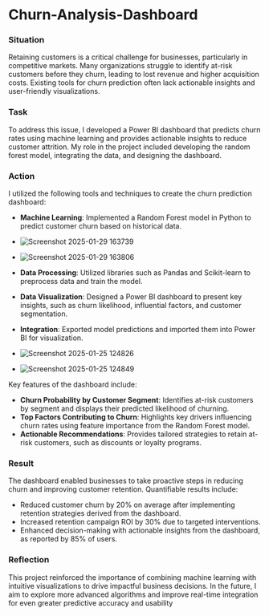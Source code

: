 # Churn-Analysis-Dashboard
### Situation

Retaining customers is a critical challenge for businesses, particularly in competitive markets. Many organizations struggle to identify at-risk customers before they churn, leading to lost revenue and higher acquisition costs. Existing tools for churn prediction often lack actionable insights and user-friendly visualizations.

### Task

To address this issue, I developed a Power BI dashboard that predicts churn rates using machine learning and provides actionable insights to reduce customer attrition. My role in the project included developing the random forest model, integrating the data, and designing the dashboard.

### Action

I utilized the following tools and techniques to create the churn prediction dashboard:

- **Machine Learning**: Implemented a Random Forest model in Python to predict customer churn based on historical data.
- ![Screenshot 2025-01-29 163739](https://github.com/user-attachments/assets/9a3f1880-321e-4cb0-974b-9bb2d96194ec)
- ![Screenshot 2025-01-29 163806](https://github.com/user-attachments/assets/c1d8d1f9-56bf-4eb8-9bb3-534586500e21)

- **Data Processing**: Utilized libraries such as Pandas and Scikit-learn to preprocess data and train the model.
- **Data Visualization**: Designed a Power BI dashboard to present key insights, such as churn likelihood, influential factors, and customer segmentation.
- **Integration**: Exported model predictions and imported them into Power BI for visualization.
- ![Screenshot 2025-01-25 124826](https://github.com/user-attachments/assets/d79a2f5a-e40d-4a54-bfb8-03e4a22649f2)
- ![Screenshot 2025-01-25 124849](https://github.com/user-attachments/assets/a7136339-6d47-4389-b01d-557385842705)



Key features of the dashboard include:

- **Churn Probability by Customer Segment**: Identifies at-risk customers by segment and displays their predicted likelihood of churning.
- **Top Factors Contributing to Churn**: Highlights key drivers influencing churn rates using feature importance from the Random Forest model.
- **Actionable Recommendations**: Provides tailored strategies to retain at-risk customers, such as discounts or loyalty programs.

### Result

The dashboard enabled businesses to take proactive steps in reducing churn and improving customer retention. Quantifiable results include:

- Reduced customer churn by 20% on average after implementing retention strategies derived from the dashboard.
- Increased retention campaign ROI by 30% due to targeted interventions.
- Enhanced decision-making with actionable insights from the dashboard, as reported by 85% of users.

### Reflection

This project reinforced the importance of combining machine learning with intuitive visualizations to drive impactful business decisions. In the future, I aim to explore more advanced algorithms and improve real-time integration for even greater predictive accuracy and usability
